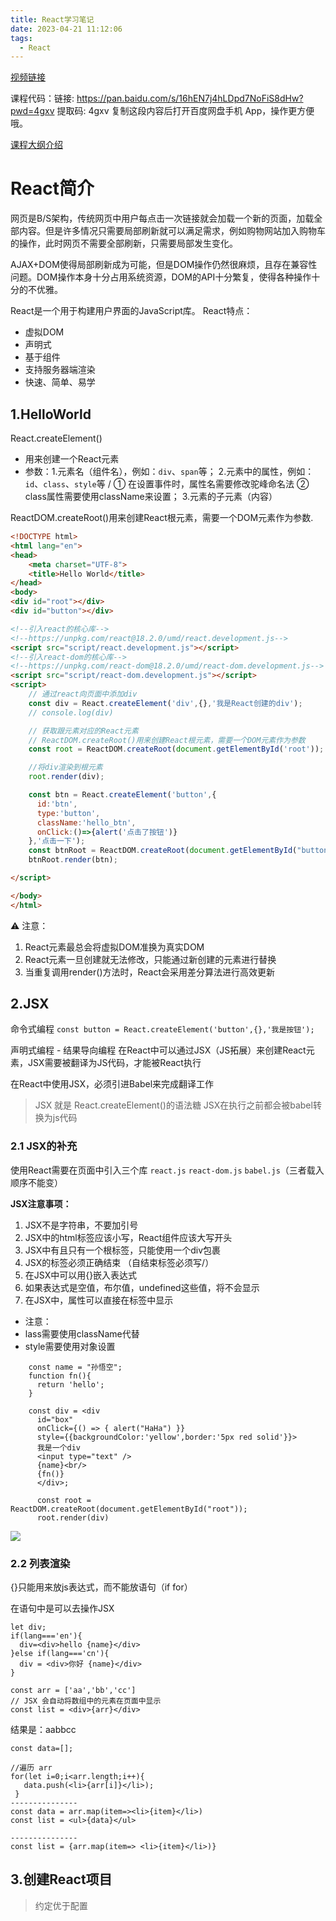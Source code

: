 ```yaml
---
title: React学习笔记
date: 2023-04-21 11:12:06
tags:
  - React
---
```


[视频链接](https://www.bilibili.com/video/BV1bS4y1b7NV/?share_source=copy_web&vd_source=f3ff8a2761a3e07339584c4852cdd504)

课程代码：链接: https://pan.baidu.com/s/16hEN7j4hLDpd7NoFiS8dHw?pwd=4gxv 提取码: 4gxv 复制这段内容后打开百度网盘手机 App，操作更方便哦。

[课程大纲介绍](https://www.lilichao.com/index.php/2022/05/10/react%e8%a7%86%e9%a2%91%e6%95%99%e7%a8%8b%ef%bc%88alpha%e7%89%88%ef%bc%89/)

# React简介

网页是B/S架构，传统网页中用户每点击一次链接就会加载一个新的页面，加载全部内容。但是许多情况只需要局部刷新就可以满足需求，例如购物网站加入购物车的操作，此时网页不需要全部刷新，只需要局部发生变化。 

AJAX+DOM使得局部刷新成为可能，但是DOM操作仍然很麻烦，且存在兼容性问题。DOM操作本身十分占用系统资源，DOM的API十分繁复，使得各种操作十分的不优雅。

React是一个用于构建用户界面的JavaScript库。
React特点：
+ 虚拟DOM
+ 声明式
+ 基于组件
+ 支持服务器端渲染
+ 快速、简单、易学

## 1.HelloWorld
React.createElement()
- 用来创建一个React元素
- 参数：1.元素名（组件名），例如：`div`、`span`等； 2.元素中的属性，例如：`id`、`class`、`style`等 / ① 在设置事件时，属性名需要修改驼峰命名法 ② class属性需要使用className来设置； 3.元素的子元素（内容）

ReactDOM.createRoot()用来创建React根元素，需要一个DOM元素作为参数.

```html
<!DOCTYPE html>
<html lang="en">
<head>
    <meta charset="UTF-8">
    <title>Hello World</title>
</head>
<body>
<div id="root"></div>
<div id="button"></div>

<!--引入react的核心库-->
<!--https://unpkg.com/react@18.2.0/umd/react.development.js-->
<script src="script/react.development.js"></script>
<!--引入react-dom的核心库-->
<!--https://unpkg.com/react-dom@18.2.0/umd/react-dom.development.js-->
<script src="script/react-dom.development.js"></script>
<script>
    // 通过react向页面中添加div
    const div = React.createElement('div',{},'我是React创建的div');
    // console.log(div)

    // 获取跟元素对应的React元素
    // ReactDOM.createRoot()用来创建React根元素，需要一个DOM元素作为参数
    const root = ReactDOM.createRoot(document.getElementById('root'));

    //将div渲染到根元素
    root.render(div);

    const btn = React.createElement('button',{
      id:'btn',
      type:'button',
      className:'hello_btn',
      onClick:()=>{alert('点击了按钮')}
    },'点击一下');
    const btnRoot = ReactDOM.createRoot(document.getElementById("button"));
    btnRoot.render(btn);

</script>

</body>
</html>
```

⚠️ 注意：
1. React元素最总会将虚拟DOM准换为真实DOM
2. React元素一旦创建就无法修改，只能通过新创建的元素进行替换
3. 当重复调用render()方法时，React会采用差分算法进行高效更新

## 2.JSX
命令式编程
`const button = React.createElement('button',{},'我是按钮');`

声明式编程 - 结果导向编程
在React中可以通过JSX（JS拓展）来创建React元素，JSX需要被翻译为JS代码，才能被React执行

在React中使用JSX，必须引进Babel来完成翻译工作
> JSX 就是 React.createElement()的语法糖
> JSX在执行之前都会被babel转换为js代码

### 2.1 JSX的补充
使用React需要在页面中引入三个库 `react.js` `react-dom.js` `babel.js`（三者载入顺序不能变）

**JSX注意事项：**
1. JSX不是字符串，不要加引号
2. JSX中的html标签应该小写，React组件应该大写开头
3. JSX中有且只有一个根标签，只能使用一个div包裹
4. JSX的标签必须正确结束 （自结束标签必须写/）
5. 在JSX中可以用{}嵌入表达式
6. 如果表达式是空值，布尔值，undefined这些值，将不会显示
7. 在JSX中，属性可以直接在标签中显示
- 注意：
- lass需要使用className代替
- style需要使用对象设置

```JSX
    const name = "孙悟空";
    function fn(){
      return 'hello';
    }

    const div = <div 
      id="box" 
      onClick={() => { alert("HaHa") }}
      style={{backgroundColor:'yellow',border:'5px red solid'}}>
      我是一个div
      <input type="text" />
      {name}<br/>
      {fn()}
      </div>;

      const root = ReactDOM.createRoot(document.getElementById("root"));
      root.render(div)
```
![](https://cdn.jsdelivr.net/gh/qw-null/BlogImages/202403211011932.png)
### 2.2 列表渲染
{}只能用来放js表达式，而不能放语句（if for）

在语句中是可以去操作JSX
```JSX
let div;
if(lang==='en'){
  div=<div>hello {name}</div>
}else if(lang==='cn'){
  div = <div>你好 {name}</div>
}
```

```JSX
const arr = ['aa','bb','cc']
// JSX 会自动将数组中的元素在页面中显示
const list = <div>{arr}</div>
```
结果是：aabbcc

```JSX
const data=[];

//遍历 arr
for(let i=0;i<arr.length;i++){
   data.push(<li>{arr[i]}</li>);
 }
---------------
const data = arr.map(item=><li>{item}</li>)
const list = <ul>{data}</ul>

---------------
const list = {arr.map(item=> <li>{item}</li>)}
```
## 3.创建React项目
> 约定优于配置





